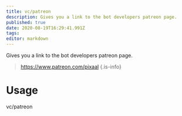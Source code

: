 ```yaml
---
title: vc/patreon
description: Gives you a link to the bot developers patreon page.
published: true
date: 2020-08-19T16:29:41.991Z
tags: 
editor: markdown
---
```


Gives you a link to the bot developers patreon page.

> https://www.patreon.com/pixaal
{.is-info}

# Usage

vc/patreon
